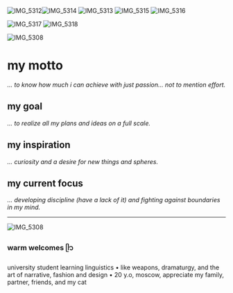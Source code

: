 ![IMG_5312](https://github.com/user-attachments/assets/260005cb-c797-4bde-b931-1ad12a6a77f3)![IMG_5314](https://github.com/user-attachments/assets/fea4fb29-020b-485e-904c-a32ac8216029) ![IMG_5313](https://github.com/user-attachments/assets/869dab2a-c9d8-4ddf-9383-9bae8ae3439f) ![IMG_5315](https://github.com/user-attachments/assets/187a5f4b-c0b7-42f9-b73f-f0572828355b) ![IMG_5316](https://github.com/user-attachments/assets/638eba97-6208-483e-9e22-26646a73a83c)

![IMG_5317](https://github.com/user-attachments/assets/c5f69988-e000-41b3-a6c0-94becf220ba5) ![IMG_5318](https://github.com/user-attachments/assets/6534ee25-39e0-41ae-80e9-3ea74345db9b)



![IMG_5308](https://github.com/user-attachments/assets/0d591440-2aae-4ff1-b5c4-339f2892d370)

# my motto
*... to know how much i can achieve with just passion... not to mention effort.*

## my goal
*... to realize all my plans and ideas on a full scale.*

## my inspiration
*... curiosity and a desire for new things and spheres.*

## my current focus
*... developing discipline (have a lack of it) and fighting against boundaries in my mind.*

---
![IMG_5308](https://github.com/user-attachments/assets/424c03e2-9b6e-4b03-b7f9-b9f9473b9c4f)

### warm welcomes ᥫ᭡
university student learning linguistics • like weapons, dramaturgy, and the art of narrative, fashion and design 
• 20 y.o, moscow, appreciate my family, partner, friends, and my cat


<!---
cat-a-falce/cat-a-falce is a ✨ special ✨ repository because its `README.md` (this file) appears on your GitHub profile.
You can click the Preview link to take a look at your changes.
--->

